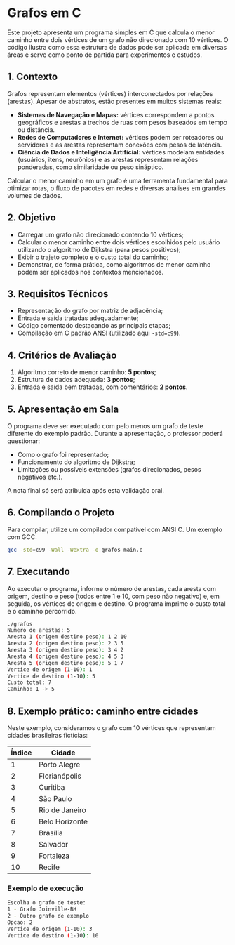 # Grafos em C

Este projeto apresenta um programa simples em C que calcula o menor caminho
entre dois vértices de um grafo não direcionado com 10 vértices. O código
ilustra como essa estrutura de dados pode ser aplicada em diversas áreas e
serve como ponto de partida para experimentos e estudos.

## 1. Contexto
Grafos representam elementos (vértices) interconectados por relações
(arestas). Apesar de abstratos, estão presentes em muitos sistemas reais:

- **Sistemas de Navegação e Mapas:** vértices correspondem a pontos
  geográficos e arestas a trechos de ruas com pesos baseados em tempo ou
  distância.
- **Redes de Computadores e Internet:** vértices podem ser roteadores ou
  servidores e as arestas representam conexões com pesos de latência.
- **Ciência de Dados e Inteligência Artificial:** vértices modelam entidades
  (usuários, itens, neurônios) e as arestas representam relações ponderadas,
  como similaridade ou peso sináptico.

Calcular o menor caminho em um grafo é uma ferramenta fundamental para otimizar
rotas, o fluxo de pacotes em redes e diversas análises em grandes volumes de
dados.

## 2. Objetivo
- Carregar um grafo não direcionado contendo 10 vértices;
- Calcular o menor caminho entre dois vértices escolhidos pelo usuário
  utilizando o algoritmo de Dijkstra (para pesos positivos);
- Exibir o trajeto completo e o custo total do caminho;
- Demonstrar, de forma prática, como algoritmos de menor caminho podem ser
  aplicados nos contextos mencionados.

## 3. Requisitos Técnicos
- Representação do grafo por matriz de adjacência;
- Entrada e saída tratadas adequadamente;
- Código comentado destacando as principais etapas;
- Compilação em C padrão ANSI (utilizado aqui `-std=c99`).

## 4. Critérios de Avaliação
1. Algoritmo correto de menor caminho: **5 pontos**;
2. Estrutura de dados adequada: **3 pontos**;
3. Entrada e saída bem tratadas, com comentários: **2 pontos**.

## 5. Apresentação em Sala
O programa deve ser executado com pelo menos um grafo de teste diferente do
exemplo padrão. Durante a apresentação, o professor poderá questionar:

- Como o grafo foi representado;
- Funcionamento do algoritmo de Dijkstra;
- Limitações ou possíveis extensões (grafos direcionados, pesos negativos
  etc.).

A nota final só será atribuída após esta validação oral.

## 6. Compilando o Projeto
Para compilar, utilize um compilador compatível com ANSI C. Um exemplo com GCC:

```bash
gcc -std=c99 -Wall -Wextra -o grafos main.c
```

## 7. Executando
Ao executar o programa, informe o número de arestas, cada aresta com origem,
destino e peso (todos entre 1 e 10, com peso não negativo) e, em seguida,
os vértices de origem e destino. O programa imprime o custo total e o caminho
percorrido.

```bash
./grafos
Numero de arestas: 5
Aresta 1 (origem destino peso): 1 2 10
Aresta 2 (origem destino peso): 2 3 5
Aresta 3 (origem destino peso): 3 4 2
Aresta 4 (origem destino peso): 4 5 3
Aresta 5 (origem destino peso): 5 1 7
Vertice de origem (1-10): 1
Vertice de destino (1-10): 5
Custo total: 7
Caminho: 1 -> 5
```

## 8. Exemplo prático: caminho entre cidades

Neste exemplo, consideramos o grafo com 10 vértices que representam cidades brasileiras fictícias:

| Índice | Cidade           |
|--------|------------------|
| 1      | Porto Alegre     |
| 2      | Florianópolis    |
| 3      | Curitiba         |
| 4      | São Paulo        |
| 5      | Rio de Janeiro   |
| 6      | Belo Horizonte   |
| 7      | Brasília         |
| 8      | Salvador         |
| 9      | Fortaleza        |
| 10     | Recife           |

### Exemplo de execução

```bash
Escolha o grafo de teste:
1 - Grafo Joinville-BH
2 - Outro grafo de exemplo
Opcao: 2
Vertice de origem (1-10): 3
Vertice de destino (1-10): 10
